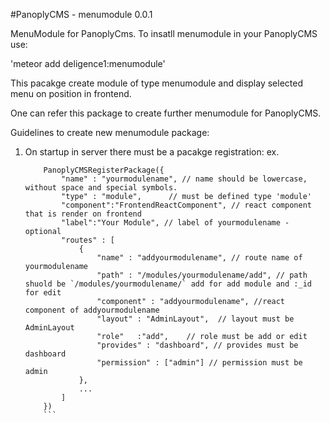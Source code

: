 #PanoplyCMS - menumodule 0.0.1

MenuModule for PanoplyCms. To insatll menumodule in your PanoplyCMS use:

'meteor add deligence1:menumodule'

This pacakge create module of type menumodule and display selected menu on position in frontend.

One can refer this package to create further menumodule for PanoplyCMS.

Guidelines to create new menumodule package:

1. On startup in server there must be a pacakge registration:
	ex. 
	```
		PanoplyCMSRegisterPackage({
			"name" : "yourmodulename", // name should be lowercase, without space and special symbols.
			"type" : "module",		// must be defined type 'module'
			"component":"FrontendReactComponent", // react component that is render on frontend
			"label":"Your Module", // label of yourmodulename - optional
			"routes" : [
				{
					"name" : "addyourmodulename", // route name of yourmodulename
					"path" : "/modules/yourmodulename/add", // path shuold be `/modules/yourmodulename/` add for add module and :_id for edit
					"component" : "addyourmodulename", //react component of addyourmodulename 
					"layout" : "AdminLayout",  // layout must be AdminLayout
					"role"   :"add",	// role must be add or edit
					"provides" : "dashboard", // provides must be dashboard
					"permission" : ["admin"] // permission must be admin
				},
				...
			]
		})
		```

